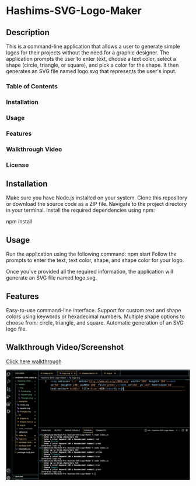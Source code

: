 # Hashims-SVG-Logo-Maker
## Description
This is a command-line application that allows a user to generate simple logos for their projects without the need for a graphic designer. The application prompts the user to enter text, choose a text color, select a shape (circle, triangle, or square), and pick a color for the shape. It then generates an SVG file named logo.svg that represents the user's input.

### Table of Contents
### Installation
### Usage
### Features
### Walkthrough Video
### License

## Installation
Make sure you have Node.js installed on your system.
Clone this repository or download the source code as a ZIP file.
Navigate to the project directory in your terminal.
Install the required dependencies using npm:

npm install
## Usage
Run the application using the following command:
npm start
Follow the prompts to enter the text, text color, shape, and shape color for your logo.

Once you've provided all the required information, the application will generate an SVG file named logo.svg.

## Features

Easy-to-use command-line interface.
Support for custom text and shape colors using keywords or hexadecimal numbers.
Multiple shape options to choose from: circle, triangle, and square.
Automatic generation of an SVG logo file.

## Walkthrough Video/Screenshot

[ Click here walkthrough ](https://watch.screencastify.com/v/dHnjYEvsuB1EZxYt7oEK)

![Screenshot](./assets/img/Terminal%20Input(colors,shapes).png)


